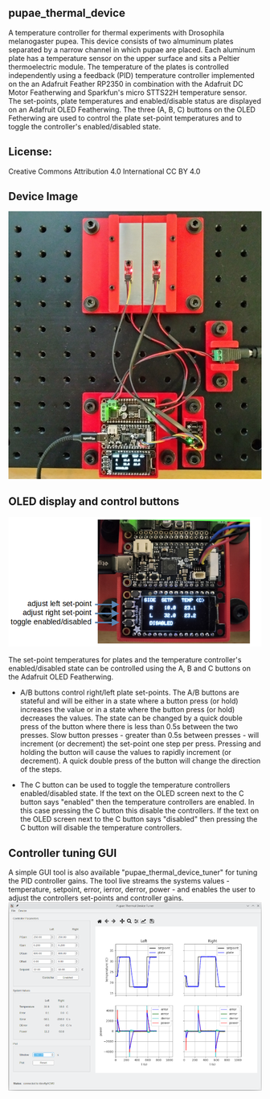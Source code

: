 ## pupae_thermal_device  

A temperature controller for thermal experiments with
Drosophila melanogaster pupea. This device consists of two almuminum plates
separated by a narrow channel in which pupae are placed. Each aluminum plate
has a temperature sensor on the upper surface and sits a Peltier thermoelectric
module.  The temperature of the plates is controlled independently using a
feedback (PID) temperature controller implemented on the an Adafruit Feather
RP2350 in combination with the Adafruit DC Motor Featherwing and Sparkfun's
micro STTS22H temperature sensor. The set-points, plate temperatures and
enabled/disable status are displayed on an Adafruit OLED Featherwing. The three
(A, B, C) buttons on the OLED Fetherwing are used to control the plate set-point temperatures 
and to toggle the controller's enabled/disabled state.

## License: 
Creative Commons Attribution 4.0 International CC BY 4.0


## Device Image 
![screenshot](images/pupae_thermal_device.jpg)


## OLED display and control buttons
![screenshot](images/buttons_figure.png)

The set-point temperatures for plates and the temperature controller's
enabled/disabled state can be controlled using the A, B and C buttons on the
Adafruit OLED Featherwing.

* A/B buttons control right/left plate set-points.  The A/B buttons are
  stateful and will be either in a state where a button press (or hold)
  increases the value or in a state where the button press (or hold) decreases
  the values.  The state can be changed by a quick double press of the button
  where there is less than 0.5s between the two presses.  Slow button presses -
  greater than 0.5s between presses - will increment (or decrement) the
  set-point one step per press.  Pressing and holding the button will cause the
  values to rapidly increment (or decrement). A quick double press of the
  button will change the direction of the steps. 

* The C button can be used to toggle the temperature controllers
  enabled/disabled state. If the text on the OLED screen next to the C button
  says "enabled" then the temperature controllers are enabled. In this case
  pressing the C button this disable the controllers. If the text on the OLED 
  screen next to the C button says "disabled" then pressing the C button will
  disable the temperature controllers.


## Controller tuning GUI 
A simple GUI tool is also available "pupae_thermal_device_tuner" for tuning the
PID controller gains. The tool live streams the systems values - temperature,
setpoint, error, ierror, derror, power - and enables the user to adjust the
controllers set-points and controller gains.  
![screenshot](images/tuner_gui_5.png)



